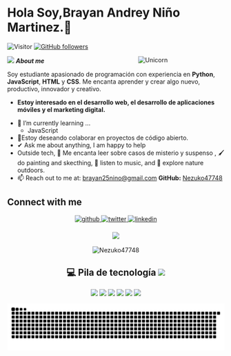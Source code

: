 # Hola Soy,Brayan Andrey Niño Martinez.👋 
![Visitor](https://visitor-badge.laobi.icu/badge?page_id=Bhargavi-hash.repoName) [![GitHub followers](https://img.shields.io/github/followers/Bhargavi-hash.svg?style=social&label=Follow)](https://github.com/Nezuko47748)<br/>

<!--
Bhargavi-hash/Bhargavi-hash** is a ✨ _special_ ✨ repository because its `README.md` (this file) appears on your GitHub profile.
-->
<img align="right" width=200px alt="Unicorn" src="https://media.giphy.com/media/8nH6xtdefALrKslyrj/giphy.gif?cid=ecf05e47t4gyey00fimgepi451wux4su2bklmzoesjmk1dd1&ep=v1_stickers_search&rid=giphy.gif&ct=s" />

<img src="https://media.giphy.com/media/Y1IFN5kK9E7fO/giphy.gif?cid=ecf05e47ab0jpegv6bb1ldnjz2v8vcqe1cfhhwiz6dnk26vi&ep=v1_stickers_search&rid=giphy.gif&ct=s" width="30px">&nbsp;***About me***

Soy estudiante apasionado de programación con experiencia en **Python**, **JavaScript**, **HTML** y **CSS**. Me encanta aprender y crear algo nuevo, productivo, innovador y creativo.
* **Estoy interesado en el desarrollo web, el desarrollo de aplicaciones móviles y el marketing digital.**
- 🌱 I’m currently learning ...
  - JavaScript  
- 👯Estoy deseando colaborar en proyectos de código abierto.
- ✔ Ask me about anything, I am happy to help<br>
- Outside tech, 📖 Me encanta leer sobre casos de misterio y suspenso  , 🖌️ do painting and skecthing, 🎵 listen to music, and 🌴 explore nature outdoors.
- 📫 Reach out to me at: <a href="https://github.com/Nezuko47748"> brayan25nino@gmail.com </a>
**GitHub:** [Nezuko47748](https://github.com/Nezuko47748)

## Connect with me
<div align="center">
<a href="https://github.com/Niko-Cloud" target="_blank">
<img src=https://img.shields.io/badge/github-%2324292e.svg?&style=for-the-badge&logo=github&logoColor=white alt=github style="margin-bottom: 5px;" />
</a>
<a href="https://mail.google.com/mail/u/0/?hl=es#inbox">
<img src=https://img.shields.io/badge/Gmail-D14836?style=for-the-badge&logo=gmail&logoColor=white=for-the-badge&logo alt=twitter style="margin-bottom: 5px;" />
<a href="https://www.linkedin.com/in/brayan-andrey-ni%C3%B1o-martinez-1b53412b4/">
<img src=https://img.shields.io/badge/linkedin-%231E77B5.svg?&style=for-the-badge&logo=linkedin&logoColor=white alt=linkedin style="margin-bottom: 5px;" />
</a>
</div>  
<br/>
<div align="center" style="display:inline-block;flex-wrap:nowrap";>
<img src="https://media.tenor.com/BzMSfXg3bMcAAAAd/medusa-fgo.gif" style="height:190px"/>

<img
src="https://github-readme-stats.vercel.app/api/top-langs?username=Nezuko47748&exclude_repo=&show_icons=true&locale=en&bg_color=0d1117&text_color=ffffff&layout=compact"
alt="Nezuko47748"
bg_color=#808080/>

## 💻 Pila de tecnología <img src="https://media2.giphy.com/media/QssGEmpkyEOhBCb7e1/giphy.gif" width="32px">

<div align="center">
    <img src="https://img.shields.io/badge/HTML5-%23E34F26.svg?style=for-the-badge&logo=html5&logoColor=white" />
    <img src="https://img.shields.io/badge/CSS3-%231572B6.svg?style=for-the-badge&logo=css3&logoColor=white" />
    <img src="https://img.shields.io/badge/JavaScript-%23323330.svg?style=for-the-badge&logo=javascript&logoColor=%23F7DF1E" />
    <img src="https://img.shields.io/badge/Python-%233776AB.svg?style=for-the-badge&logo=python&logoColor=white" />
    <img src="https://img.shields.io/badge/MongoDB-%234ea94b.svg?style=for-the-badge&logo=mongodb&logoColor=white" />
    <img src="https://img.shields.io/badge/Canva-%2300C4CC.svg?style=for-the-badge&logo=canva&logoColor=white" />
</div>

<p>
<p align="center">
  <img src="https://github.com/StefanosSt/StefanosSt/blob/main/github-user-contribution.svg" alt="snake">
</p>
</div>

